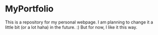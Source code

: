 # MyPortfolio

This is a repository for my personal webpage.
I am planning to change it a little bit (or a lot haha) in the future. :) But for now, I like it this way.
